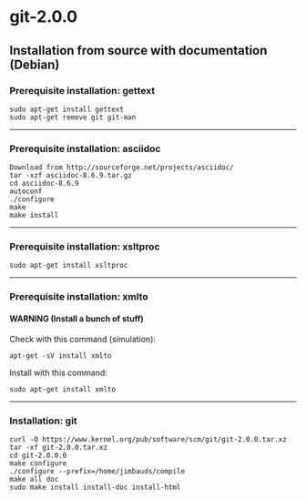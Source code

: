 # git-2.0.0 
## Installation from source with documentation (Debian)

### Prerequisite installation: gettext
```shell
sudo apt-get install gettext
sudo apt-get remove git git-man
```
---
### Prerequisite installation: asciidoc
```shell
Download from http://sourceforge.net/projects/asciidoc/
tar -xzf asciidoc-8.6.9.tar.gz
cd asciidoc-8.6.9
autoconf
./configure
make
make install
```
---
### Prerequisite installation: xsltproc
```shell
sudo apt-get install xsltproc
```
---
### Prerequisite installation: xmlto
#### **WARNING** (Install a bunch of stuff)
Check with this command (simulation):
```shell
apt-get -sV install xmlto
```
Install with this command:
```shell
sudo apt-get install xmlto
```
---
### Installation: git
```shell
curl -O https://www.kernel.org/pub/software/scm/git/git-2.0.0.tar.xz
tar -xf git-2.0.0.tar.xz
cd git-2.0.0.0
make configure
./configure --prefix=/home/jimbauds/compile
make all doc
sudo make install install-doc install-html
```
